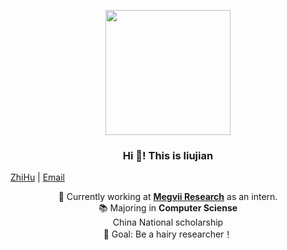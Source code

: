 <p align="center" width="200">
   <img align="center" width="200" src="https://avatars.githubusercontent.com/u/26021786?s=400&u=6be3364dedd9591790f089eb370ed2fb9a94cc74&v=4" />
   <h3 align="center">Hi 🤪! This is liujian</h3>
   <a href="https://www.zhihu.com/people/xiao-xiao-nan-hai-76-79">ZhiHu</a> | <a href="mailto:1183710205@stu.hit.edu.cn">Email</a></p>
</p>

<p align="center">💼 Currently working at <a href="https://github.com/megvii-research/"><strong>Megvii Research</strong></a> as an intern. <br /> 📚 Majoring in  <strong>Computer Sciense </strong><br /> China National scholarship  <br> 🎯 Goal: Be a hairy researcher！<br/>
</p>
